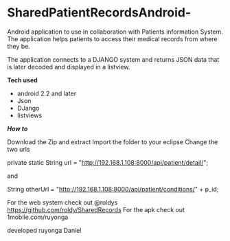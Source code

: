 SharedPatientRecordsAndroid-
============================

Android application to use in collaboration with Patients information System.
The application helps patients to access their medical records from where they be.

The application connects to a DJANGO system and returns JSON data that is later decoded and 
displayed in a listview.

****Tech used****
- android 2.2 and later
- Json
- DJango
- listviews

***How to***

Download the Zip and extract
Import the folder to your eclipse
Change the two urls 

private static String url = "http://192.168.1.108:8000/api/patient/detail/";

and

String otherUrl = "http://192.168.1.108:8000/api/patient/conditions/" + p_id;


For the web system check out @roldys https://github.com/roldy/SharedRecords
For the apk check out 1mobile.com/ruyonga

developed 
ruyonga Daniel
